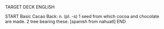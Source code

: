TARGET DECK
ENGLISH

START
Basic
Cacao
Back: n. (pl. -s) 1 seed from which cocoa and chocolate are made. 2 tree bearing these. [spanish from nahuatl]
END
